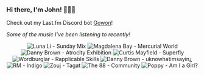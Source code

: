 ### Hi there, I'm John! 🏄🏻‍♂️

Check out my Last.fm Discord bot [Gowon](http://gowon.ca)!

_Some of the music I've been listening to recently!_


<!-- lastfm -->
<p align="center"><img src="https://lastfm.freetls.fastly.net/i/u/64s/559d868bb41acccac296d4cefbfcc8c3.jpg" title="Luna Li - Sunday Mix"> <img src="https://lastfm.freetls.fastly.net/i/u/64s/c1b18f7dd5f2b262a96288bfa2330ad2.jpg" title="Magdalena Bay - Mercurial World"> <img src="https://lastfm.freetls.fastly.net/i/u/64s/514bed1643432ccf69854d30e35d24ba.jpg" title="Danny Brown - Atrocity Exhibition"> <img src="https://lastfm.freetls.fastly.net/i/u/64s/1a90681a60a14c86cc41592a972e2f9b.png" title="Curtis Mayfield - Superfly"> <img src="https://lastfm.freetls.fastly.net/i/u/64s/072b7dfb973e45f7926748f37718a668.jpg" title="Wordburglar - Rapplicable Skills"> <img src="https://lastfm.freetls.fastly.net/i/u/64s/be50332a2a077a99fe5d1f8b8dc10d5b.jpg" title="Danny Brown - uknowhatimsayin¿"> <img src="https://lastfm.freetls.fastly.net/i/u/64s/27378cd645051d4c14ea809187bdf43b.jpg" title="RM - Indigo"> <img src="https://lastfm.freetls.fastly.net/i/u/64s/c03191d955136094b3eb6c974342125a.jpg" title="Zouj - Tagat"> <img src="https://lastfm.freetls.fastly.net/i/u/64s/994a869fb1ad4f0e8885d853fc03578e.jpg" title="The 88 - Community"> <img src="https://lastfm.freetls.fastly.net/i/u/64s/000bb38a007a410a4951ba1d044f60a2.jpg" title="Poppy - Am I a Girl?"> </p>
